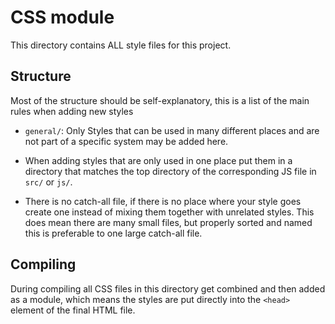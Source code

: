 # CSS module

This directory contains ALL style files for this project.

## Structure

Most of the structure should be self-explanatory, this is a list of the main rules when adding new styles

* `general/`: Only Styles that can be used in many different places and are not part of a specific system may be added
  here.

* When adding styles that are only used in one place put them in a directory that matches the top directory of the
  corresponding JS file in `src/` or `js/`.

* There is no catch-all file, if there is no place where your style goes create one instead of mixing them together with
  unrelated styles. This does mean there are many small files, but properly sorted and named this is preferable to one
  large catch-all file.

## Compiling

During compiling all CSS files in this directory get combined and then added as a module, which means the styles are put
directly into the `<head>` element of the final HTML file.
